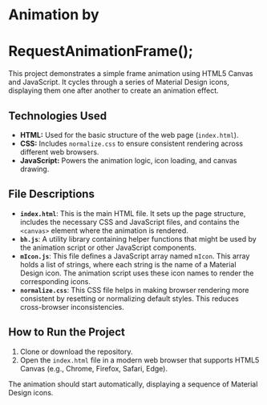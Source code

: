 # Animation by
# RequestAnimationFrame();
This project demonstrates a simple frame animation using HTML5 Canvas and JavaScript. It cycles through a series of Material Design icons, displaying them one after another to create an animation effect. 

## Technologies Used

*   **HTML:** Used for the basic structure of the web page (`index.html`).
*   **CSS:** Includes `normalize.css` to ensure consistent rendering across different web browsers.
*   **JavaScript:** Powers the animation logic, icon loading, and canvas drawing.

## File Descriptions

*   **`index.html`**: This is the main HTML file. It sets up the page structure, includes the necessary CSS and JavaScript files, and contains the `<canvas>` element where the animation is rendered.
*   **`bh.js`**: A utility library containing helper functions that might be used by the animation script or other JavaScript components.
*   **`mIcon.js`**: This file defines a JavaScript array named `mIcon`. This array holds a list of strings, where each string is the name of a Material Design icon. The animation script uses these icon names to render the corresponding icons.
*   **`normalize.css`**: This CSS file helps in making browser rendering more consistent by resetting or normalizing default styles. This reduces cross-browser inconsistencies.

## How to Run the Project

1.  Clone or download the repository.
2.  Open the `index.html` file in a modern web browser that supports HTML5 Canvas (e.g., Chrome, Firefox, Safari, Edge).

The animation should start automatically, displaying a sequence of Material Design icons.
